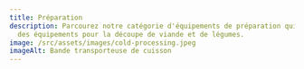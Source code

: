 ```yaml
---
title: Préparation
description: Parcourez notre catégorie d'équipements de préparation qui comprend
  des équipements pour la découpe de viande et de légumes.
image: /src/assets/images/cold-processing.jpeg
imageAlt: Bande transporteuse de cuisson
---
```

